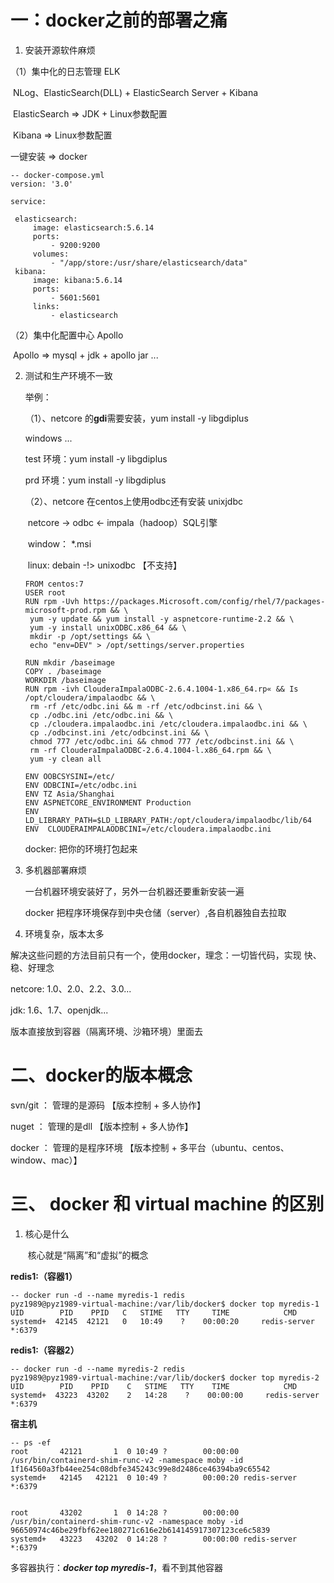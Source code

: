 # 一：docker之前的部署之痛

1.  安装开源软件麻烦

   （1）集中化的日志管理 ELK

   ​		NLog、ElasticSearch(DLL) + ElasticSearch Server + Kibana

   ​		ElasticSearch =>  JDK + Linux参数配置

   ​		Kibana => Linux参数配置

   一键安装  =>  docker

   ```
   -- docker-compose.yml
   version: '3.0'
   
   service:
   
   	elasticsearch:
   		image: elasticsearch:5.6.14
   		ports:
   			- 9200:9200
   		volumes:
   			- "/app/store:/usr/share/elasticsearch/data"
   	kibana:
   		image: kibana:5.6.14
   		ports:
   			- 5601:5601
   		links:
   			- elasticsearch
   ```

   （2）集中化配置中心 Apollo

   ​	Apollo  =>  mysql + jdk + apollo jar ...

2. 测试和生产环境不一致

   举例：

   （1）、netcore 的**gdi**需要安装，yum install -y libgdiplus

      windows ...

      test 环境：yum install -y libgdiplus

      prd 环境：yum install -y libgdiplus

   （2）、netcore 在centos上使用odbc还有安装 unixjdbc

   ​	netcore   ->  odbc <-  impala（hadoop）SQL引擎

   ​    window： *.msi

   ​	linux: debain  -!> unixodbc 【不支持】

   ```
   FROM centos:7
   USER root
   RUN rpm -Uvh https://packages.Microsoft.com/config/rhel/7/packages-microsoft-prod.rpm && \
   	yum -y update && yum install -y aspnetcore-runtime-2.2 && \
   	yum -y install unixODBC.x86_64 && \
   	mkdir -p /opt/settings && \
   	echo "env=DEV" > /opt/settings/server.properties
   
   RUN mkdir /baseimage
   COPY . /baseimage
   WORKDIR /baseimage
   RUN rpm -ivh ClouderaImpalaODBC-2.6.4.1004-1.x86_64.rp« && Is /opt/cloudera/impalaodbc && \
   	rm -rf /etc/odbc.ini && m -rf /etc/odbcinst.ini && \
   	cp ./odbc.ini /etc/odbc.ini && \
   	cp ./cloudera.impalaodbc.ini /etc/cloudera.impalaodbc.ini && \
   	cp ./odbcinst.ini /etc/odbcinst.ini && \
   	chmod 777 /etc/odbc.ini && chmod 777 /etc/odbcinst.ini && \
   	rm -rf ClouderaImpalaODBC-2.6.4.1004-l.x86_64.rpm && \
   	yum -y clean all
   	
   ENV OOBCSYSINI=/etc/
   ENV ODBCINI=/etc/odbc.ini
   ENV TZ Asia/Shanghai
   ENV ASPNETCORE_ENVIRONMENT Production
   ENV  LD_LIBRARY_PATH=$LD_LIBRARY_PATH:/opt/cloudera/impalaodbc/lib/64
   ENV  CLOUDERAIMPALAODBCINI=/etc/cloudera.impalaodbc.ini
   ```

   docker: 把你的环境打包起来

3. 多机器部署麻烦

   一台机器环境安装好了，另外一台机器还要重新安装一遍

   docker  把程序环境保存到中央仓储（server）,各自机器独自去拉取

4. 环境复杂，版本太多

解决这些问题的方法目前只有一个，使用docker，理念：一切皆代码，实现 快、稳、好理念

netcore: 1.0、2.0、2.2、3.0...

jdk: 1.6、1.7、openjdk...

版本直接放到容器（隔离环境、沙箱环境）里面去

# 二、docker的版本概念



svn/git ：     管理的是源码          【版本控制 + 多人协作】

nuget ：      管理的是dll              【版本控制 + 多人协作】

docker ：    管理的是程序环境   【版本控制 + 多平台（ubuntu、centos、window、mac）】



# 三、 docker 和 virtual machine 的区别

1. 核心是什么

   ​	核心就是“隔离”和“虚拟”的概念

**redis1:（容器1）**

```
-- docker run -d --name myredis-1 redis
pyz1989@pyz1989-virtual-machine:/var/lib/docker$ docker top myredis-1
UID        PID    PPID   C   STIME   TTY     TIME            CMD
systemd+  42145  42121   0   10:49    ?    00:00:20     redis-server *:6379
```

**redis1:（容器2）**

```
-- docker run -d --name myredis-2 redis
pyz1989@pyz1989-virtual-machine:/var/lib/docker$ docker top myredis-2
UID        PID    PPID    C   STIME   TTY    TIME            CMD
systemd+  43223  43202    2   14:28    ?    00:00:00     redis-server *:6379
```

**宿主机**

```
-- ps -ef
root       42121       1  0 10:49 ?        00:00:00 /usr/bin/containerd-shim-runc-v2 -namespace moby -id 1f164560a3fb44ee254c08dbfe345243c99e8d2486ce46394ba9c65542
systemd+   42145   42121  0 10:49 ?        00:00:20 redis-server *:6379


root       43202       1  0 14:28 ?        00:00:00 /usr/bin/containerd-shim-runc-v2 -namespace moby -id 96650974c46be29fbf62ee180271c616e2b614145917307123ce6c5839
systemd+   43223   43202  0 14:28 ?        00:00:00 redis-server *:6379
```

多容器执行：***docker top myredis-1***，看不到其他容器

